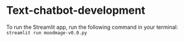 # Text-chatbot-development

To run the Streamlit app, run the following command in your terminal: `streamlit run moodmage-v0.0.py`
